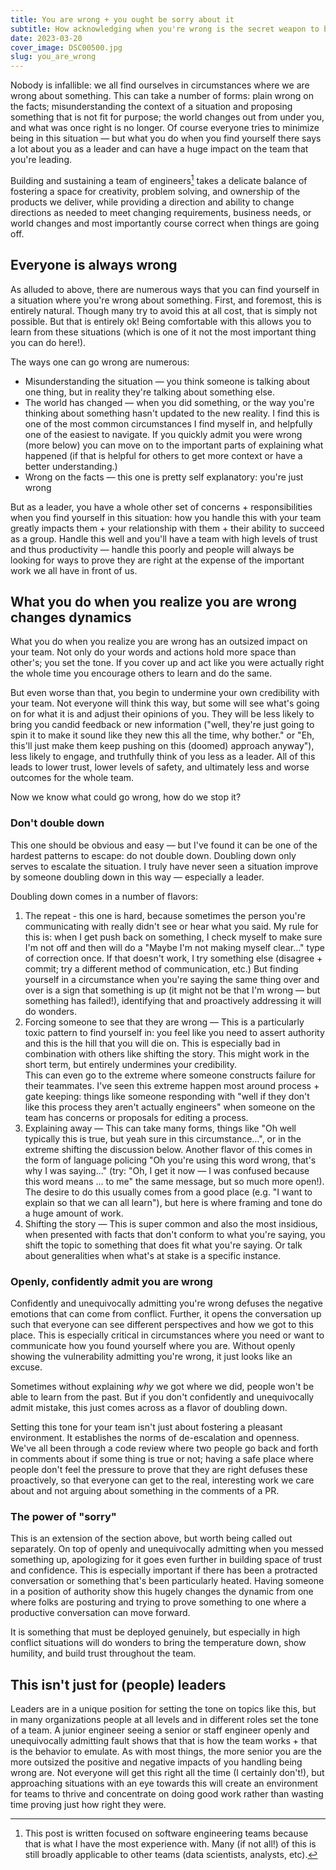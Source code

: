 ```yaml
---
title: You are wrong + you ought be sorry about it
subtitle: How acknowledging when you're wrong is the secret weapon to building inclusive teams
date: 2023-03-20
cover_image: DSC00500.jpg
slug: you_are_wrong
---
```


Nobody is infallible: we all find ourselves in circumstances where we are wrong about something. This can take a number of forms: plain wrong on the facts; misunderstanding the context of a situation and proposing something that is not fit for purpose; the world changes out from under you, and what was once right is no longer. Of course everyone tries to minimize being in this situation — but what you do when you find yourself there says a lot about you as a leader and can have a huge impact on the team that you're leading.

Building and sustaining a team of engineers[^1] takes a delicate balance of fostering a space for creativity, problem solving, and ownership of the products we deliver, while providing a direction and ability to change directions as needed to meet changing requirements, business needs, or world changes and most importantly course correct when things are going off.

## Everyone is always wrong

As alluded to above, there are numerous ways that you can find yourself in a situation where you're wrong about something. First, and foremost, this is entirely natural. Though many try to avoid this at all cost, that is simply not possible. But that is entirely ok! Being comfortable with this allows you to learn from these situations (which is one of it not the most important thing you can do here!).

The ways one can go wrong are numerous:
* Misunderstanding the situation — you think someone is talking about one thing, but in reality they're talking about something else. 
* The world has changed — when you did something, or the way you're thinking about something hasn't updated to the new reality. I find this is one of the most common circumstances I find myself in, and helpfully one of the easiest to navigate. If you quickly admit you were wrong (more below) you can move on to the important parts of explaining what happened (if that is helpful for others to get more context or have a better understanding.)
* Wrong on the facts — this one is pretty self explanatory: you're just wrong

But as a leader, you have a whole other set of concerns + responsibilities when you find yourself in this situation: how you handle this with your team greatly impacts them + your relationship with them + their ability to succeed as a group. Handle this well and you'll have a team with high levels of trust and thus productivity — handle this poorly and people will always be looking for ways to prove they are right at the expense of the important work we all have in front of us.

## What you do when you realize you are wrong changes dynamics

What you do when you realize you are wrong has an outsized impact on your team. Not only do your words and actions hold more space than other's; you set the tone. If you cover up and act like you were actually right the whole time you encourage others to learn and do the same. 

But even worse than that, you begin to undermine your own credibility with your team. Not everyone will think this way, but some will see what's going on for what it is and adjust their opinions of you. They will be less likely to bring you candid feedback or new information ("well, they're just going to spin it to make it sound like they new this all the time, why bother." or "Eh, this'll just make them keep pushing on this (doomed) approach anyway"), less likely to engage, and truthfully think of you less as a leader. All of this leads to lower trust, lower levels of safety, and ultimately less and worse outcomes for the whole team.

Now we know what could go wrong, how do we stop it?

### Don't double down

This one should be obvious and easy — but I've found it can be one of the hardest patterns to escape: do not double down. Doubling down only serves to escalate the situation. I truly have never seen a situation improve by someone doubling down in this way — especially a leader.

Doubling down comes in a number of flavors:
1. The repeat - this one is hard, because sometimes the person you're communicating with really didn't see or hear what you said. My rule for this is: when I get push back on something, I check myself to make sure I'm not off and then will do a "Maybe I'm not making myself clear..." type of correction once. If that doesn't work, I try something else (disagree + commit; try a different method of communication, etc.) But finding yourself in a circumstance when you're saying the same thing over and over is a sign that something is up (it might not be that I'm wrong — but something has failed!), identifying that and proactively addressing it will do wonders.
1. Forcing someone to see that they are wrong — This is a particularly toxic pattern to find yourself in: you feel like you need to assert authority and this is the hill that you will die on. This is especially bad in combination with others like shifting the story. This might work in the short term, but entirely undermines your credibility.  
This can even go to the extreme where someone constructs failure for their teammates. I've seen this extreme happen most around process + gate keeping: things like someone responding with "well if they don't like this process they aren't actually engineers" when someone on the team has concerns or proposals for editing a process.  
1. Explaining away — This can take many forms, things like "Oh well typically this is true, but yeah sure in this circumstance...", or in the extreme shifting the discussion below. Another flavor of this comes in the form of language policing "Oh you're using this word wrong, that's why I was saying..." (try: "Oh, I get it now — I was confused because this word means ... to me" the same message, but so much more open!).  
The desire to do this usually comes from a good place (e.g. "I want to explain so that we can all learn"), but here is where framing and tone do a huge amount of work.
1. Shifting the story — This is super common and also the most insidious, when presented with facts that don't conform to what you're saying, you shift the topic to something that does fit what you're saying. Or talk about generalities when what's at stake is a specific instance. 

### Openly, confidently admit you are wrong

Confidently and unequivocally admitting you're wrong defuses the negative emotions that can come from conflict. Further, it opens the conversation up such that everyone can see different perspectives and how we got to this place. This is especially critical in circumstances where you need or want to communicate how you found yourself where you are. Without openly showing the vulnerability admitting you're wrong, it just looks like an excuse.

Sometimes without explaining _why_ we got where we did, people won't be able to learn from the past. But if you don't confidently and unequivocally admit mistake, this just comes across as a flavor of doubling down.

Setting this tone for your team isn't just about fostering a pleasant environment. It establishes the norms of de-escalation and openness. We've all been through a code review where two people go back and forth in comments about if some thing is true or not; having a safe place where people don't feel the pressure to prove that they are right defuses these proactively, so that everyone can get to the real, interesting work we care about and not arguing about something in the comments of a PR.

### The power of "sorry"

This is an extension of the section above, but worth being called out separately. On top of openly and unequivocally admitting when you messed something up, apologizing for it goes even further in building space of trust and confidence. This is especially important if there has been a protracted conversation or something that's been particularly heated. Having someone in a position of authority show this hugely changes the dynamic from one where folks are posturing and trying to prove something to one where a productive conversation can move forward.

It is something that must be deployed genuinely, but especially in high conflict situations will do wonders to bring the temperature down, show humility, and build trust throughout the team.

## This isn't just for (people) leaders

Leaders are in a unique position for setting the tone on topics like this, but in many organizations people at all levels and in different roles set the tone of a team. A junior engineer seeing a senior or staff engineer openly and unequivocally admitting fault shows that that is how the team works + that is the behavior to emulate. As with most things, the more senior you are the more outsized the positive and negative impacts of you handling being wrong are. Not everyone will get this right all the time (I certainly don't!), but approaching situations with an eye towards this will create an environment for teams to thrive and concentrate on doing good work rather than wasting time proving just how right they were. 


[^1]: This post is written focused on software engineering teams because that is what I have the most experience with. Many (if not all!)
 of this is still broadly applicable to other teams (data scientists, analysts, etc). 